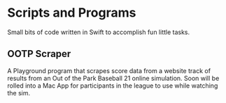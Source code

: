 # Scripts and Programs
Small bits of code written in Swift to accomplish fun little tasks.

## OOTP Scraper
A Playground program that scrapes score data from a website track of results from an Out of the Park Baseball 21 online simulation. Soon will be rolled into a Mac App for participants in the league to use while watching the sim.
